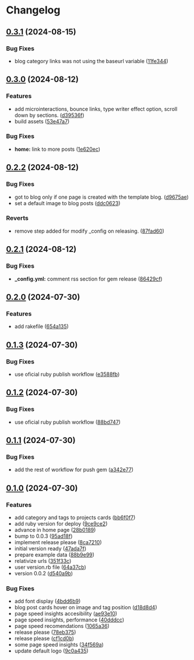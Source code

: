 # Changelog

## [0.3.1](https://github.com/a-chacon/awesome-jekyll-theme/compare/awesome-jekyll-theme/v0.3.0...awesome-jekyll-theme/v0.3.1) (2024-08-15)


### Bug Fixes

* blog category links was not using the baseurl variable ([11fe344](https://github.com/a-chacon/awesome-jekyll-theme/commit/11fe344311d7fd20d937bc7005335d9ae9270cc5))

## [0.3.0](https://github.com/a-chacon/awesome-jekyll-theme/compare/awesome-jekyll-theme/v0.2.2...awesome-jekyll-theme/v0.3.0) (2024-08-12)


### Features

* add microinteractions, bounce links, type writer effect option, scroll down by sections. ([d39536f](https://github.com/a-chacon/awesome-jekyll-theme/commit/d39536f6eeddbaa3ae52085076f2918c47718e05))
* build assets ([53e47a7](https://github.com/a-chacon/awesome-jekyll-theme/commit/53e47a7b504c2bbf88fe9f85c068b09c3abacc18))


### Bug Fixes

* **home:** link to more posts ([1e620ec](https://github.com/a-chacon/awesome-jekyll-theme/commit/1e620ec774629f307a858bc29c13c0ad0a8fef6c))

## [0.2.2](https://github.com/a-chacon/awesome-jekyll-theme/compare/awesome-jekyll-theme/v0.2.1...awesome-jekyll-theme/v0.2.2) (2024-08-12)


### Bug Fixes

* got to blog only if one page is created with the template blog. ([d9675ae](https://github.com/a-chacon/awesome-jekyll-theme/commit/d9675ae8da8aabdf27773f0ae15f7a2f7abb1a03))
* set a default image to blog posts ([ddc0623](https://github.com/a-chacon/awesome-jekyll-theme/commit/ddc06238f0ad9de92f0ce59048c327062a1cc442))


### Reverts

* remove step added for modify _config on releasing. ([87fad60](https://github.com/a-chacon/awesome-jekyll-theme/commit/87fad609c4a49ca1dd7078ca59905c9f67ad3149))

## [0.2.1](https://github.com/a-chacon/awesome-jekyll-theme/compare/awesome-jekyll-theme/v0.2.0...awesome-jekyll-theme/v0.2.1) (2024-08-12)


### Bug Fixes

* **_config.yml:** comment rss section for gem release ([86429cf](https://github.com/a-chacon/awesome-jekyll-theme/commit/86429cfb7ef4efe3ca63f308a8beaa8138037072))

## [0.2.0](https://github.com/a-chacon/awesome-jekyll-theme/compare/awesome-jekyll-theme/v0.1.3...awesome-jekyll-theme/v0.2.0) (2024-07-30)


### Features

* add rakefile ([654a135](https://github.com/a-chacon/awesome-jekyll-theme/commit/654a1351e354b67f3807f815789f8d6a37c9b40e))

## [0.1.3](https://github.com/a-chacon/awesome-jekyll-theme/compare/awesome-jekyll-theme/v0.1.2...awesome-jekyll-theme/v0.1.3) (2024-07-30)


### Bug Fixes

* use oficial ruby publish workflow ([e3588fb](https://github.com/a-chacon/awesome-jekyll-theme/commit/e3588fb613607c5592a936ad676be42cecf8c794))

## [0.1.2](https://github.com/a-chacon/awesome-jekyll-theme/compare/awesome-jekyll-theme/v0.1.1...awesome-jekyll-theme/v0.1.2) (2024-07-30)


### Bug Fixes

* use oficial ruby publish workflow ([88bd747](https://github.com/a-chacon/awesome-jekyll-theme/commit/88bd7479578889b11734091b81b9a2f84e412abe))

## [0.1.1](https://github.com/a-chacon/awesome-jekyll-theme/compare/awesome-jekyll-theme/v0.1.0...awesome-jekyll-theme/v0.1.1) (2024-07-30)


### Bug Fixes

* add the rest of workflow for push gem ([a342e77](https://github.com/a-chacon/awesome-jekyll-theme/commit/a342e77fcffb2056d0ccbc90b2fe20a9822ecb51))

## [0.1.0](https://github.com/a-chacon/awesome-jekyll-theme/compare/awesome-jekyll-theme-v0.0.4...awesome-jekyll-theme/v0.1.0) (2024-07-30)


### Features

* add category and tags to projects cards ([bb6f0f7](https://github.com/a-chacon/awesome-jekyll-theme/commit/bb6f0f7a60cf271e4efbcd915439bf26c12ae1f7))
* add ruby version for deploy ([9ce9ce2](https://github.com/a-chacon/awesome-jekyll-theme/commit/9ce9ce2ad6088f17001911bf0021f19bdeb055b1))
* advance in home page ([28b0189](https://github.com/a-chacon/awesome-jekyll-theme/commit/28b01893a1a9ccadb56d8c0af7144cf005dfcbba))
* bump to 0.0.3 ([95ad18f](https://github.com/a-chacon/awesome-jekyll-theme/commit/95ad18f02865f04fac314ba9e36b83df1d7a4671))
* implement release please ([8ca7210](https://github.com/a-chacon/awesome-jekyll-theme/commit/8ca7210e37c7bdf43dd44b5b48cadc2d1da2d047))
* initial version ready ([47ada7f](https://github.com/a-chacon/awesome-jekyll-theme/commit/47ada7f7849741d5d550a4efc610a7aaef712522))
* prepare example data ([88b9e99](https://github.com/a-chacon/awesome-jekyll-theme/commit/88b9e99871cdaa683f3ff4a3144f7b7a858497a7))
* relativize urls ([351f33c](https://github.com/a-chacon/awesome-jekyll-theme/commit/351f33ce728ec4f700b621f756d4d0e1f31e1392))
* user version.rb file ([64a37cb](https://github.com/a-chacon/awesome-jekyll-theme/commit/64a37cb3e6131771689df14005bd33447314eee6))
* version 0.0.2 ([d540a9b](https://github.com/a-chacon/awesome-jekyll-theme/commit/d540a9bba54a5331adf5021588eb9e2afdaa27ee))


### Bug Fixes

* add font display ([4bdd6b9](https://github.com/a-chacon/awesome-jekyll-theme/commit/4bdd6b94d99cefbdb521b9386d57e3e6e0fc7c82))
* blog post cards hover on image and tag position ([d18d8d4](https://github.com/a-chacon/awesome-jekyll-theme/commit/d18d8d4da6e8788b91611d9714a7a91dc55b3ffd))
* page speed insights accesibility ([ae93e10](https://github.com/a-chacon/awesome-jekyll-theme/commit/ae93e10bedf8e0048666d144989f0de42ff3d2e2))
* page speed insights, performance ([40dddcc](https://github.com/a-chacon/awesome-jekyll-theme/commit/40dddcc57494346ce81d1124a5d076be4f6b81cf))
* page speed recomendations ([1065a36](https://github.com/a-chacon/awesome-jekyll-theme/commit/1065a361cf11bdb9ae61d5bbfb9e075150b6d100))
* release please ([78eb375](https://github.com/a-chacon/awesome-jekyll-theme/commit/78eb37558f2a50402f052c91999fa95cf0dc89c4))
* release please ([cf1cd0b](https://github.com/a-chacon/awesome-jekyll-theme/commit/cf1cd0b35a28b0c6f77c19dd0f8053d919a2340d))
* some page speed insights ([34f569a](https://github.com/a-chacon/awesome-jekyll-theme/commit/34f569af86d7326a829be4e6cd496dd4bfc94149))
* update default logo ([9c0a435](https://github.com/a-chacon/awesome-jekyll-theme/commit/9c0a435e38d997269992a2cbdeb352e18d9f159e))
